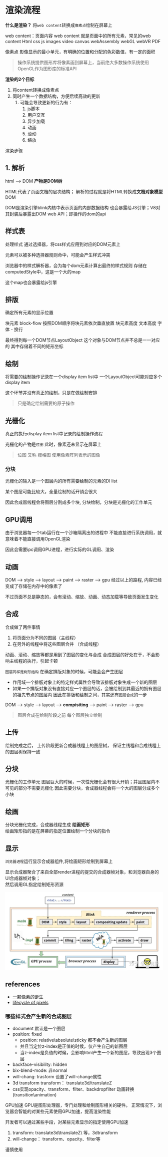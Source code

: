 # 渲染流程
**什么是渲染？**
将`web content`转换成`像素点`绘制在屏幕上

web content：页面内容
web content 就是页面中的所有元素，常见的web content
    Html
    css
    js
    images
    video
    canvas
    webAssembly
    webGL
    webVR
    PDF

像素点
影像显示的最小单元，有明确的位置和分配的色彩数值，有一定的面积

> 操作系统提供图形库将像素画到屏幕上，当前绝大多数操作系统使用OpenGL作为图形库的标准API

**渲染的2个目标**
1. 将content转换成像素点
2. 同时产生一个数据结构，方便后续高效的更新
   1. 可能会导致更新的行为有：
      1. js脚本
      2. 用户交互
      3. 异步加载
      4. 动画
      5. 滚动
      6. 缩放

渲染步骤
## 1. 解析
html --> DOM   **产物是DOM树**

HTML代表了页面文档的层次结构；
解析的过程就是将HTML转换成**文档对象模型** DOM

DOM是渲染引擎blink内核中表示页面的内部数据结构
也会暴露给JS引擎；V8对其封装后暴露出DOM web API；即操作的dom的api

## 样式表
处理样式
通过选择器，将css样式应用到对应的DOM元素上

元素可以被多种选择器规则命中，可能会产生样式冲突

浏览器中的样式解析器，会为每个dom元素计算出最终的样式规则
存储在computedStyle中，这是一个大的map

这个map也会暴露给js引擎

## 排版
确定所有元素的显示位置

块元素 block-flow
    按照DOM顺序将块元素依次垂直放置
    块元素高度
        文本高度
            字体 - 换行

最终得到每一个DOM节点LayoutObject
    这个对象与DOM节点并不总是一一对应的
    其中存储着不同的矩形坐标

## 绘制
将需要的绘制操作记录在一个display item list中
一个LayoutObject可能对应多个display item

这个环节并没有真正的绘制，只是在做绘制安排

> 只是确定绘制需要的原子操作
## 光栅化
真正的执行display item list中记录的绘制操作流程

光栅化的产物是`位图`
此时，像素还未显示在屏幕上

> 位图 又称 栅格图 使用像素阵列表示的图像

### 分块
光栅化的输入是一个图层内的所有需要绘制的元素的DI list

某个图层可能比较大，全量绘制的话开销会很大

因此合成器线程会将图层分割成多个块, 分块绘制，分块是光栅化的工作单元

## GPU调用
由于浏览器每一个tab运行在一个沙箱隔离出的进程中
不能直接进行系统调用，就意味着不能直接调用OpenGL渲染

因此会需要ipc调用GPU进程，进行实际的GL调用、渲染

## 动画
DOM --> style --> layout --> paint --> raster --> gpu
经过以上的路程, 内容已经变成了存储在内存中的像素了

不过页面不总是静态的，会有滚动、缩放、动画、动态加载等导致页面发生变化


## 合成
合成做了两件事情
1. 将页面分为不同的图层（主线程）
2. 在另外的线程中将这些图层合并 （合成线程）

动画、滚动、缩放等都是用到了图层的变化与合成
合成图层的好处在于，不会影响主线程的执行，引起卡顿

`图层同样是树形结构`
在确定排版对象的时候，可能会会产生图层
   + 作用域一个排版对象上的特定样式属性会导致该排版对象生成一个新的图层
   + 如果一个排版对象没有直接对应一个图层的话，会被绘制到其最近的拥有图层的祖先节点的图层内
因此在排版和绘制之间，其实还有`图层合成`的一步

DOM --> style --> layout --> **compisiting** --> paint --> raster --> gpu

> 图层合成在绘制阶段之前
> 每个图层独立绘制

## 上传
绘制完成之后， 上传阶段更新合成器线程上的图层树，
保证主线程和合成线程上的图层树保持一致
## 分块
光栅化的工作单元
图层巨大的时候，一次性光栅化会有很大开销；并且图层内不可见的部分不需要光栅化
因此需要分块，合成器线程会将一个大的图层分成多个小块

## 绘画
分块光栅化完成，合成器线程生成 **绘画矩形**    
绘画矩形指的是在屏幕的指定位置绘制一个分块的指令

## 显示
`浏览器进程`运行显示合成器组件,将绘画矩形绘制到屏幕上

显示合成器聚合了来自全部render进程的提交的合成器帧对象，和浏览器自身的UI合成器帧对象；   
然后调用GL指定绘制矩形资源


![像素的诞生流程](../imgs/px.jpeg)

## references
+ [一颗像素的诞生](https://zhuanlan.zhihu.com/p/55192083)
+ [lifecycle of pixels](https://docs.google.com/presentation/d/1boPxbgNrTU0ddsc144rcXayGA_WF53k96imRH8Mp34Y/edit#slide=id.ga884fe665f_64_262)


### 哪些样式会产生新的合成图层
+ document 默认是一个图层
+ position: fixed
  + position: relative\absolute\sticky 都不会产生新的图层
  + 并且当定位z-index是正值的时候，仅产生自己的新图层
  + 当z-index是负值的时候，会影响html产生一个新的图层，导致出现3个图层
+ backface-visibility: hidden 
+ bix-blend-mode: 非normal
+ will-chang: trasform 设置了will-change属性
+ 3d transform transform： translate3d/translateZ
+ css实现opacity、transform、filter、backdropfilter 动画转换(transition\animation)


GPU加速
GPU是图形处理器，专门处理和绘制图形相关的硬件。
正常情况下，浏览器会智能的对某些元素使用GPU加速，提高渲染性能

开发者可以通过某些手段，对某些元素显示的指定使用GPU加速
1. transform: translate3d\translateZ\ 等，3dtransform
2. will-change： transform、opacity、filter等

谨慎使用
